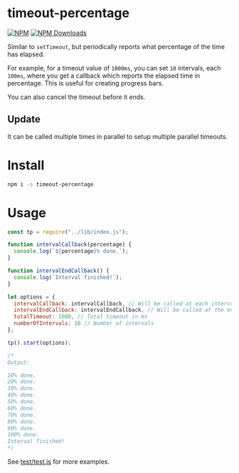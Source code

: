 # timeout-percentage

[![NPM](https://badge.fury.io/js/timeout-percentage.svg)](https://www.npmjs.com/package/timeout-percentage)
[![NPM Downloads][downloads-image]][downloads-url]
<!-- [![NPM Downloads][downloads-image-m]][downloads-url] -->

[downloads-image-m]: https://img.shields.io/npm/dm/timeout-percentage.svg
[downloads-image]: https://img.shields.io/npm/dt/timeout-percentage.svg
[downloads-url]: https://npmjs.org/package/timeout-percentage

Similar to `setTimeout`, but periodically reports what percentage of the time has elapsed.

For example, for a timeout value of `1000ms`, you can set `10` intervals, each `100ms`, where you get a callback which reports the elapsed time in percentage. This is useful for creating progress bars.

You can also cancel the timeout before it ends.

## Update
It can be called multiple times in parallel to setup multiple parallel timeouts.

# Install

```bash
npm i -s timeout-percentage
```

# Usage

```javascript
const tp = require("../lib/index.js");

function intervalCallback(percentage) {
  console.log(`${percentage}% done.`);
}

function intervalEndCallback() {
  console.log(`Interval finished!`);
}

let options = {
  intervalCallback: intervalCallback, // Will be called at each interval
  intervalEndCallback: intervalEndCallback, // Will be called at the end of the timeout
  totalTimeout: 1000, // Total timeout in ms
  numberOfIntervals: 10 // Number of intervals
};

tp().start(options);

/*
Output:

10% done.
20% done.
30% done.
40% done.
50% done.
60% done.
70% done.
80% done.
90% done.
100% done.
Interval finished!
*/
```

See [test/test.js](test/test.js) for more examples.
